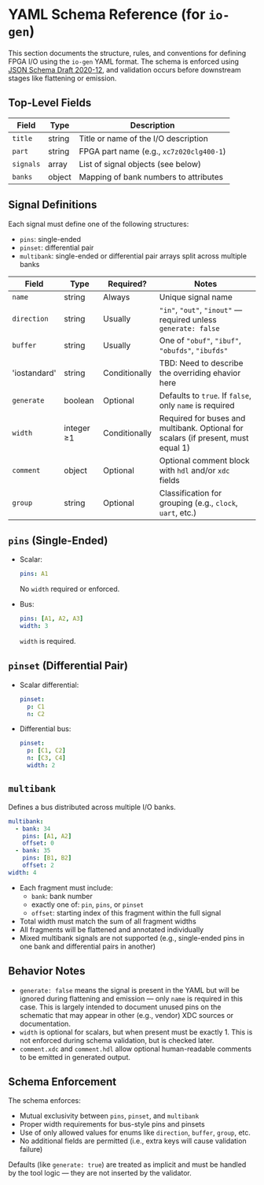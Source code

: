# YAML Schema Reference (for `io-gen`)

This section documents the structure, rules, and conventions for defining FPGA I/O using the `io-gen` YAML format. The schema is enforced using [JSON Schema Draft 2020-12](https://json-schema.org/draft/2020-12/schema), and validation occurs before downstream stages like flattening or emission.

## Top-Level Fields

| Field     | Type     | Description                                      |
|-----------|----------|--------------------------------------------------|
| `title`   | string   | Title or name of the I/O description             |
| `part`    | string   | FPGA part name (e.g., `xc7z020clg400-1`)         |
| `signals` | array    | List of signal objects (see below)              |
| `banks`   | object   | Mapping of bank numbers to attributes           |

## Signal Definitions

Each signal must define one of the following structures:
- `pins`: single-ended
- `pinset`: differential pair
- `multibank`: single-ended or differential pair arrays split across multiple banks

| Field        | Type         | Required?     | Notes                                                              |
|--------------|--------------|---------------|--------------------------------------------------------------------|
| `name`       | string       | Always        | Unique signal name                                                 |
| `direction`  | string       | Usually       | `"in"`, `"out"`, `"inout"` — required unless `generate: false`     |
| `buffer`     | string       | Usually       | One of `"obuf"`, `"ibuf"`, `"obufds"`, `"ibufds"`                  |
| 'iostandard' | string       | Conditionally | TBD: Need to describe the overriding ehavior here                  |
| `generate`   | boolean      | Optional      | Defaults to `true`. If `false`, only `name` is required            |
| `width`      | integer ≥1   | Conditionally | Required for buses and multibank. Optional for scalars (if present, must equal 1) |
| `comment`    | object       | Optional      | Optional comment block with `hdl` and/or `xdc` fields              |
| `group`      | string       | Optional      | Classification for grouping (e.g., `clock`, `uart`, etc.)          |

## `pins` (Single-Ended)

- Scalar:

  ```yaml
  pins: A1
  ```

  No `width` required or enforced.

- Bus:

  ```yaml
  pins: [A1, A2, A3]
  width: 3
  ```

  `width` is required.

## `pinset` (Differential Pair)

- Scalar differential:

  ```yaml
  pinset:
    p: C1
    n: C2
  ```

- Differential bus:

  ```yaml
  pinset:
    p: [C1, C2]
    n: [C3, C4]
    width: 2
  ```

## `multibank`

Defines a bus distributed across multiple I/O banks.

```yaml
multibank:
  - bank: 34
    pins: [A1, A2]
    offset: 0
  - bank: 35
    pins: [B1, B2]
    offset: 2
width: 4
```

- Each fragment must include:
  - `bank`: bank number
  - exactly one of: `pin`, `pins`, or `pinset`
  - `offset`: starting index of this fragment within the full signal
- Total width must match the sum of all fragment widths
- All fragments will be flattened and annotated individually
- Mixed multibank signals are not supported (e.g., single-ended pins in one bank and differential pairs in another)

## Behavior Notes

- `generate: false` means the signal is present in the YAML but will be ignored during flattening and emission — only `name` is required in this case. This is largely intended to document unused pins on the schematic that may appear in other (e.g., vendor) XDC sources or documentation.
- `width` is optional for scalars, but when present must be exactly 1. This is not enforced during schema validation, but is checked later.
- `comment.xdc` and `comment.hdl` allow optional human-readable comments to be emitted in generated output.

## Schema Enforcement

The schema enforces:
- Mutual exclusivity between `pins`, `pinset`, and `multibank`
- Proper width requirements for bus-style pins and pinsets
- Use of only allowed values for enums like `direction`, `buffer`, `group`, etc.
- No additional fields are permitted (i.e., extra keys will cause validation failure)

Defaults (like `generate: true`) are treated as implicit and must be handled by the tool logic — they are not inserted by the validator.
